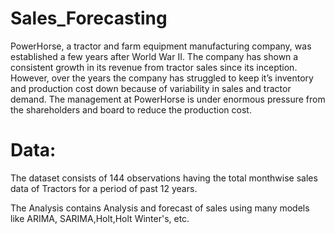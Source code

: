# Sales_Forecasting



PowerHorse, a tractor and farm equipment manufacturing company, was established a few years after World
War II. The company has shown a consistent growth in its revenue from tractor sales since its inception.
However, over the years the company has struggled to keep it’s inventory and production cost down because
of variability in sales and tractor demand. The management at PowerHorse is under enormous pressure from
the shareholders and board to reduce the production cost.

# Data:
The dataset consists of 144 observations having the total monthwise sales data of Tractors for a period of
past 12 years.

The Analysis contains Analysis and forecast of sales using many models like ARIMA, SARIMA,Holt,Holt Winter's, etc.
